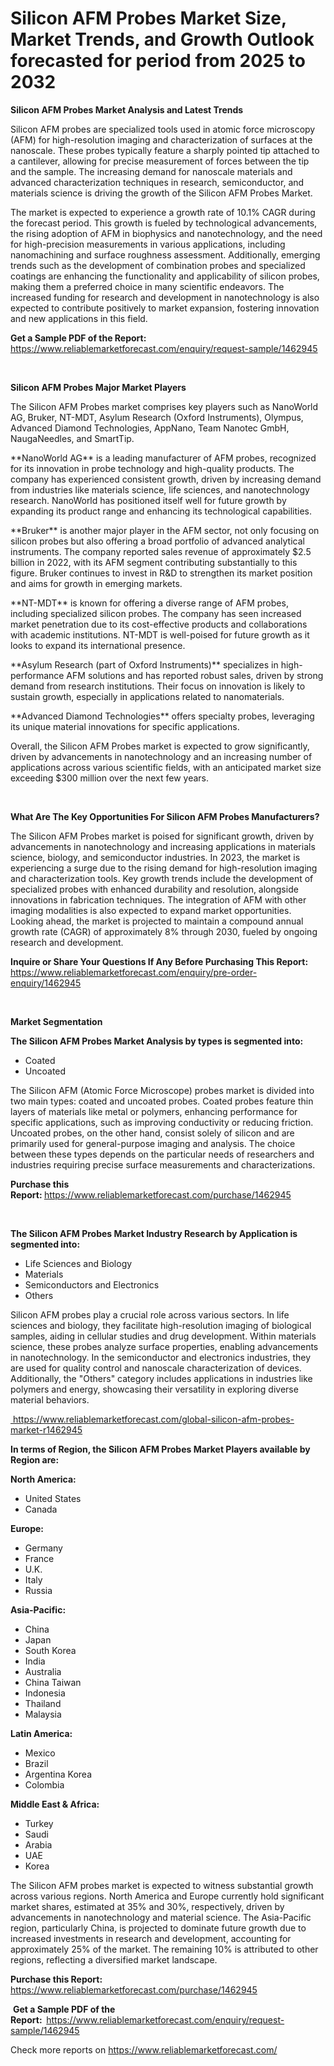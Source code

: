 <p><h1>Silicon AFM Probes Market Size, Market Trends, and Growth Outlook forecasted for period from 2025 to 2032</h1></p><p><strong>Silicon AFM Probes Market Analysis and Latest Trends</strong></p>
<p><p>Silicon AFM probes are specialized tools used in atomic force microscopy (AFM) for high-resolution imaging and characterization of surfaces at the nanoscale. These probes typically feature a sharply pointed tip attached to a cantilever, allowing for precise measurement of forces between the tip and the sample. The increasing demand for nanoscale materials and advanced characterization techniques in research, semiconductor, and materials science is driving the growth of the Silicon AFM Probes Market.</p><p>The market is expected to experience a growth rate of 10.1% CAGR during the forecast period. This growth is fueled by technological advancements, the rising adoption of AFM in biophysics and nanotechnology, and the need for high-precision measurements in various applications, including nanomachining and surface roughness assessment. Additionally, emerging trends such as the development of combination probes and specialized coatings are enhancing the functionality and applicability of silicon probes, making them a preferred choice in many scientific endeavors. The increased funding for research and development in nanotechnology is also expected to contribute positively to market expansion, fostering innovation and new applications in this field.</p></p>
<p><strong>Get a Sample PDF of the Report:&nbsp;</strong> <a href="https://www.reliablemarketforecast.com/enquiry/request-sample/1462945?utm_campaign=1888&utm_medium=2&utm_source=Github&utm_content=ia&utm_term=13022025&utm_id=silicon-afm-probes">https://www.reliablemarketforecast.com/enquiry/request-sample/1462945</a></p>
<p>&nbsp;</p>
<p><strong>Silicon AFM Probes Major Market Players</strong></p>
<p><p>The Silicon AFM Probes market comprises key players such as NanoWorld AG, Bruker, NT-MDT, Asylum Research (Oxford Instruments), Olympus, Advanced Diamond Technologies, AppNano, Team Nanotec GmbH, NaugaNeedles, and SmartTip.</p><p>**NanoWorld AG** is a leading manufacturer of AFM probes, recognized for its innovation in probe technology and high-quality products. The company has experienced consistent growth, driven by increasing demand from industries like materials science, life sciences, and nanotechnology research. NanoWorld has positioned itself well for future growth by expanding its product range and enhancing its technological capabilities.</p><p>**Bruker** is another major player in the AFM sector, not only focusing on silicon probes but also offering a broad portfolio of advanced analytical instruments. The company reported sales revenue of approximately $2.5 billion in 2022, with its AFM segment contributing substantially to this figure. Bruker continues to invest in R&D to strengthen its market position and aims for growth in emerging markets.</p><p>**NT-MDT** is known for offering a diverse range of AFM probes, including specialized silicon probes. The company has seen increased market penetration due to its cost-effective products and collaborations with academic institutions. NT-MDT is well-poised for future growth as it looks to expand its international presence.</p><p>**Asylum Research (part of Oxford Instruments)** specializes in high-performance AFM solutions and has reported robust sales, driven by strong demand from research institutions. Their focus on innovation is likely to sustain growth, especially in applications related to nanomaterials.</p><p>**Advanced Diamond Technologies** offers specialty probes, leveraging its unique material innovations for specific applications. </p><p>Overall, the Silicon AFM Probes market is expected to grow significantly, driven by advancements in nanotechnology and an increasing number of applications across various scientific fields, with an anticipated market size exceeding $300 million over the next few years.</p></p>
<p>&nbsp;</p>
<p><strong>What Are The Key Opportunities For Silicon AFM Probes Manufacturers?</strong></p>
<p><p>The Silicon AFM Probes market is poised for significant growth, driven by advancements in nanotechnology and increasing applications in materials science, biology, and semiconductor industries. In 2023, the market is experiencing a surge due to the rising demand for high-resolution imaging and characterization tools. Key growth trends include the development of specialized probes with enhanced durability and resolution, alongside innovations in fabrication techniques. The integration of AFM with other imaging modalities is also expected to expand market opportunities. Looking ahead, the market is projected to maintain a compound annual growth rate (CAGR) of approximately 8% through 2030, fueled by ongoing research and development.</p></p>
<p><strong>Inquire or Share Your Questions If Any Before Purchasing This Report:</strong> <a href="https://www.reliablemarketforecast.com/enquiry/pre-order-enquiry/1462945?utm_campaign=1888&utm_medium=2&utm_source=Github&utm_content=ia&utm_term=13022025&utm_id=silicon-afm-probes">https://www.reliablemarketforecast.com/enquiry/pre-order-enquiry/1462945</a></p>
<p>&nbsp;</p>
<p><strong>Market Segmentation</strong></p>
<p><strong>The Silicon AFM Probes Market Analysis by types is segmented into:</strong></p>
<p><ul><li>Coated</li><li>Uncoated</li></ul></p>
<p><p>The Silicon AFM (Atomic Force Microscope) probes market is divided into two main types: coated and uncoated probes. Coated probes feature thin layers of materials like metal or polymers, enhancing performance for specific applications, such as improving conductivity or reducing friction. Uncoated probes, on the other hand, consist solely of silicon and are primarily used for general-purpose imaging and analysis. The choice between these types depends on the particular needs of researchers and industries requiring precise surface measurements and characterizations.</p></p>
<p><strong>Purchase this Report:&nbsp;</strong><a href="https://www.reliablemarketforecast.com/purchase/1462945?utm_campaign=1888&utm_medium=2&utm_source=Github&utm_content=ia&utm_term=13022025&utm_id=silicon-afm-probes">https://www.reliablemarketforecast.com/purchase/1462945</a></p>
<p>&nbsp;</p>
<p><strong>The Silicon AFM Probes Market Industry Research by Application is segmented into:</strong></p>
<p><ul><li>Life Sciences and Biology</li><li>Materials</li><li>Semiconductors and Electronics</li><li>Others</li></ul></p>
<p><p>Silicon AFM probes play a crucial role across various sectors. In life sciences and biology, they facilitate high-resolution imaging of biological samples, aiding in cellular studies and drug development. Within materials science, these probes analyze surface properties, enabling advancements in nanotechnology. In the semiconductor and electronics industries, they are used for quality control and nanoscale characterization of devices. Additionally, the "Others" category includes applications in industries like polymers and energy, showcasing their versatility in exploring diverse material behaviors.</p></p>
<p><a href="https://www.reliablemarketforecast.com/global-silicon-afm-probes-market-r1462945?utm_campaign=1888&utm_medium=2&utm_source=Github&utm_content=ia&utm_term=13022025&utm_id=silicon-afm-probes">&nbsp;https://www.reliablemarketforecast.com/global-silicon-afm-probes-market-r1462945</a></p>
<p><strong>In terms of Region, the Silicon AFM Probes Market Players available by Region are:</strong></p>
<p>
    <p> <strong> North America: </strong>
        <ul>
            <li>United States</li>
            <li>Canada</li>
        </ul>
        </p> 
    <p> <strong> Europe: </strong>
        <ul>
            <li>Germany</li>
            <li>France</li>
            <li>U.K.</li>
            <li>Italy</li>
            <li>Russia</li>
        </ul>
        </p> 
    <p> <strong> Asia-Pacific: </strong>
        <ul>
            <li>China</li>
            <li>Japan</li>
            <li>South Korea</li>
            <li>India</li>
            <li>Australia</li>
            <li>China Taiwan</li>
            <li>Indonesia</li>
            <li>Thailand</li>
            <li>Malaysia</li>
        </ul>
        </p> 
    <p> <strong> Latin America: </strong>
        <ul>
            <li>Mexico</li>
            <li>Brazil</li>
            <li>Argentina Korea</li>
            <li>Colombia</li>
        </ul>
        </p> 
    <p> <strong> Middle East & Africa: </strong>
        <ul>
            <li>Turkey</li>
            <li>Saudi</li>
            <li>Arabia</li>
            <li>UAE</li>
            <li>Korea</li>
        </ul>
    </p>
    </p>
<p><p>The Silicon AFM probes market is expected to witness substantial growth across various regions. North America and Europe currently hold significant market shares, estimated at 35% and 30%, respectively, driven by advancements in nanotechnology and material science. The Asia-Pacific region, particularly China, is projected to dominate future growth due to increased investments in research and development, accounting for approximately 25% of the market. The remaining 10% is attributed to other regions, reflecting a diversified market landscape.</p></p>
<p><strong>Purchase this Report: </strong><a href="https://www.reliablemarketforecast.com/purchase/1462945?utm_campaign=1888&utm_medium=2&utm_source=Github&utm_content=ia&utm_term=13022025&utm_id=silicon-afm-probes">https://www.reliablemarketforecast.com/purchase/1462945</a></p>
<p>&nbsp;<strong>Get a Sample PDF of the Report:&nbsp;&nbsp;</strong><a href="https://www.reliablemarketforecast.com/enquiry/request-sample/1462945?utm_campaign=1888&utm_medium=2&utm_source=Github&utm_content=ia&utm_term=13022025&utm_id=silicon-afm-probes">https://www.reliablemarketforecast.com/enquiry/request-sample/1462945</a></p>
<p><strong></strong></p>
<p>Check more reports on <a href="https://www.reliablemarketforecast.com/?utm_campaign=1888&utm_medium=2&utm_source=Github&utm_content=ia&utm_term=13022025&utm_id=silicon-afm-probes">https://www.reliablemarketforecast.com/</a></p>